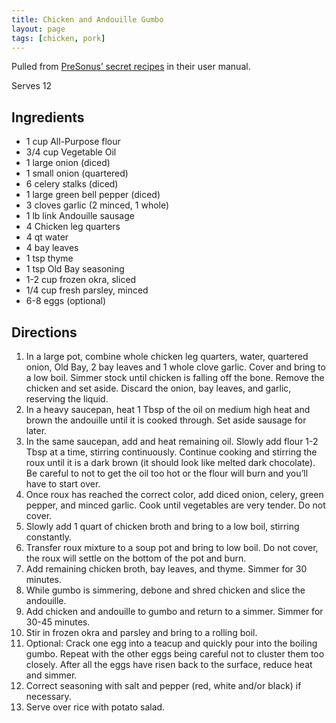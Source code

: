 ```yaml
---
title: Chicken and Andouille Gumbo
layout: page
tags: [chicken, pork]
---
```


Pulled from [PreSonus’ secret recipes](https://www.fmicassets.com/Damroot/Original/10017/OM_2777500121_Eris-3.5_EN.pdf) in their user manual.

Serves 12

## Ingredients

- 1 cup All-Purpose flour
- 3/4 cup Vegetable Oil
- 1 large onion (diced)
- 1 small onion (quartered)
- 6 celery stalks (diced)
- 1 large green bell pepper (diced)
- 3 cloves garlic (2 minced, 1 whole)
- 1 lb link Andouille sausage
- 4 Chicken leg quarters
- 4 qt water
- 4 bay leaves
- 1 tsp thyme
- 1 tsp Old Bay seasoning
- 1-2 cup frozen okra, sliced
- 1/4 cup fresh parsley, minced
- 6-8 eggs (optional)

## Directions

1. In a large pot, combine whole chicken leg quarters, water, quartered onion, Old Bay, 2 bay leaves and 1 whole clove garlic. Cover and bring to a low boil. Simmer stock until chicken is falling off the bone. Remove the chicken and set aside. Discard the onion, bay leaves, and garlic, reserving the liquid.
2. In a heavy saucepan, heat 1 Tbsp of the oil on medium high heat and brown the andouille until it is cooked through. Set aside sausage for later.
3. In the same saucepan, add and heat remaining oil. Slowly add flour 1-2 Tbsp at a time, stirring continuously. Continue cooking and stirring the roux until it is a dark brown (it should look like melted dark chocolate). Be careful to not to get the oil too hot or the flour will burn and you’ll have to start over.
4. Once roux has reached the correct color, add diced onion, celery, green pepper, and minced garlic. Cook until vegetables are very tender. Do not cover.
5. Slowly add 1 quart of chicken broth and bring to a low boil, stirring constantly.
6. Transfer roux mixture to a soup pot and bring to low boil. Do not cover, the roux will settle on the bottom of the pot and burn.
7. Add remaining chicken broth, bay leaves, and thyme. Simmer for 30 minutes.
8. While gumbo is simmering, debone and shred chicken and slice the andouille.
9. Add chicken and andouille to gumbo and return to a simmer. Simmer for 30-45 minutes.
10. Stir in frozen okra and parsley and bring to a rolling boil.
11. Optional: Crack one egg into a teacup and quickly pour into the boiling gumbo. Repeat with the other eggs being careful not to cluster them too closely. After all the eggs have risen back to the surface, reduce heat and simmer.
12. Correct seasoning with salt and pepper (red, white and/or black) if necessary.
13. Serve over rice with potato salad.
